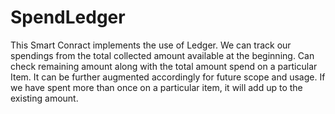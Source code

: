 # SpendLedger

This Smart Conract implements the use of Ledger.
We can track our spendings from the total collected amount available at the beginning.
Can check remaining amount along with the total amount spend on a particular Item.
It can be further augmented accordingly for future scope and usage.
If we have spent more than once on a particular item, it will add up to the existing amount.
